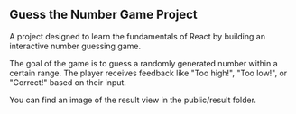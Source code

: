 ## Guess the Number Game Project

A project designed to learn the fundamentals of React by building an interactive number guessing game.

The goal of the game is to guess a randomly generated number within a certain range. The player receives feedback like "Too high!", "Too low!", or "Correct!" based on their input.

You can find an image of the result view in the public/result folder.
